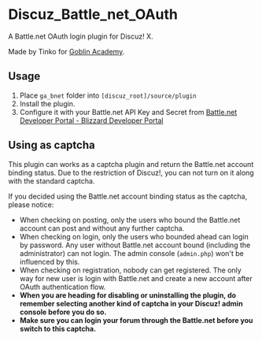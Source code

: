 # Discuz_Battle_net_OAuth

A Battle.net OAuth login plugin for Discuz! X.

Made by Tinko for [Goblin Academy](https://bbs.islga.org/).

## Usage

1. Place `ga_bnet` folder into `[discuz_root]/source/plugin`
2. Install the plugin.
3. Configure it with your Battle.net API Key and Secret from [Battle.net Developer Portal - Blizzard Developer Portal](https://dev.battle.net/)

## Using as captcha

This plugin can works as a captcha plugin and return the Battle.net account binding status. Due to the restriction of Discuz!, you can not turn on it along with the standard captcha.

If you decided using the Battle.net account binding status as the captcha, please notice:

* When checking on posting, only the users who bound the Battle.net account can post and without any further captcha.
* When checking on login, only the users who bounded ahead can login by password. Any user without Battle.net account bound (including the administrator) can not login. The admin console (`admin.php`) won't be influenced by this.
* When checking on registration, nobody can get registered. The only way for  new user is login with Battle.net and create a new account after OAuth authentication flow.
* **When you are heading for disabling or uninstalling the plugin, do remember selecting another kind of captcha in your Discuz! admin console before you do so.**
* **Make sure you can login your forum through the Battle.net before you switch to this captcha.**
